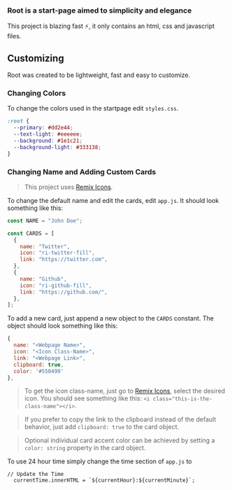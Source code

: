 ### Root is a start-page aimed to simplicity and elegance

This project is blazing fast :zap:, it only contains an html, css and javascript files.

## Customizing

Root was created to be lightweight, fast and easy to customize.

### Changing Colors

To change the colors used in the startpage edit `styles.css`.

```css
:root {
  --primary: #dd2e44;
  --text-light: #eeeeee;
  --background: #1e1c21;
  --background-light: #333138;
}
```

### Changing Name and Adding Custom Cards

> This project uses [Remix Icons](https://remixicon.com/).

To change the default name and edit the cards, edit `app.js`. It should look something like this:

```js
const NAME = "John Doe";

const CARDS = [
  {
    name: "Twitter",
    icon: "ri-twitter-fill",
    link: "https://twitter.com",
  },
  {
    name: "Github",
    icon: "ri-github-fill",
    link: "https://github.com/",
  },
];
```

To add a new card, just append a new object to the `CARDS` constant. The object should look something like this:

```js
{
  name: "<Webpage Name>",
  icon: "<Icon Class-Name>",
  link: "<Webpage Link>",
  clipboard: true,
  color: '#550499'
},
```

> To get the icon class-name, just go to [Remix Icons](https://remixicon.com/), select the desired icon. You should see something like this: `<i class="this-is-the-class-name"></i>`.

> If you prefer to copy the link to the clipboard instead of the default behavior, just add `clipboard: true` to the card object.

> Optional individual card accent color can be achieved by setting a `color: string` property in the card object. 

To use 24 hour time simply change the time section of `app.js` to
```
// Update the Time
  currentTime.innerHTML = `${currentHour}:${currentMinute}`;
```

